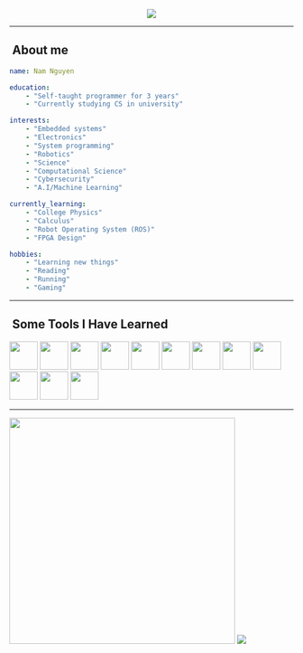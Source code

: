 <p align="center">
  <img src="https://capsule-render.vercel.app/api?text=Hello%20There&animation=fadeIn&type=cylinder&color=auto&height=100&fontSize=50&fontAlignY=65&theme=tokyonight"/>
</p>

---

<h2>&nbsp;About me</h2>

```yaml
name: Nam Nguyen

education:
    - "Self-taught programmer for 3 years"
    - "Currently studying CS in university"

interests:
    - "Embedded systems"
    - "Electronics"
    - "System programming"
    - "Robotics"
    - "Science"
    - "Computational Science"
    - "Cybersecurity"
    - "A.I/Machine Learning"

currently_learning:
    - "College Physics"
    - "Calculus"
    - "Robot Operating System (ROS)"
    - "FPGA Design"

hobbies:
    - "Learning new things"
    - "Reading"
    - "Running"
    - "Gaming"
```

---

<h2>&nbsp;Some Tools I Have Learned</h2>
<p align="left">
    <img src="https://cdn.jsdelivr.net/gh/devicons/devicon/icons/vscode/vscode-original.svg" width="50" height="50"/>
    <img src="https://cdn.jsdelivr.net/gh/devicons/devicon/icons/vim/vim-original.svg" width="50" height="50"/>
    <img src="https://cdn.jsdelivr.net/gh/devicons/devicon/icons/c/c-original.svg" width="50" height="50"/>
    <img src="https://cdn.jsdelivr.net/gh/devicons/devicon/icons/cplusplus/cplusplus-original.svg" width="50" height="50"/>
    <img src="https://cdn.jsdelivr.net/gh/devicons/devicon/icons/python/python-original-wordmark.svg" width="50" height="50"/>
    <img src="https://cdn.jsdelivr.net/gh/devicons/devicon/icons/julia/julia-original-wordmark.svg" width="50" height="50"/>
    <img src="https://cdn.jsdelivr.net/gh/devicons/devicon/icons/rust/rust-plain.svg" width="50" height="50"/>
    <img src="https://cdn.jsdelivr.net/gh/devicons/devicon/icons/bash/bash-original.svg" width="50" height="50"/>
    <img src="https://cdn.jsdelivr.net/gh/devicons/devicon/icons/embeddedc/embeddedc-original-wordmark.svg" width="50" height="50"/>
    <img src="https://cdn.jsdelivr.net/gh/devicons/devicon/icons/arduino/arduino-original-wordmark.svg" width="50" height="50"/>
    <img src="https://cdn.jsdelivr.net/gh/devicons/devicon/icons/linux/linux-original.svg" width="50" height="50"/>
    <img src="https://cdn.jsdelivr.net/gh/devicons/devicon/icons/mysql/mysql-original-wordmark.svg" width="50" height="50"/>
</p>

---

<a><img src="https://github-readme-stats.vercel.app/api?username=namberino&show_icons=true&include_all_commits=true&theme=rose_pine" width="400"></a>
<a><img src="https://github-readme-stats.vercel.app/api/top-langs/?username=namberino&layout=compact&theme=rose_pine&hide=C%23,ShaderLab,HLSL,GLSL,HTML"></a>
